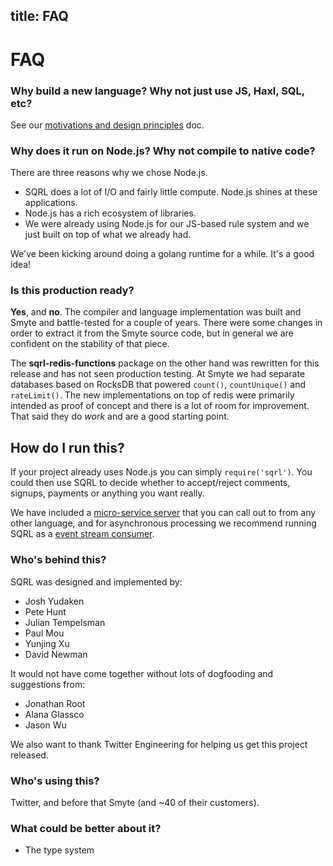 title: FAQ
----

# FAQ

### Why build a new language? Why not just use JS, Haxl, SQL, etc?

See our [motivations and design principles](motivation.html) doc.

### Why does it run on Node.js? Why not compile to native code?

There are three reasons why we chose Node.js.
* SQRL does a lot of I/O and fairly little compute. Node.js shines at these applications.
* Node.js has a rich ecosystem of libraries.
* We were already using Node.js for our JS-based rule system and we just built on top of what we already had.

We've been kicking around doing a golang runtime for a while. It's a good idea!

### Is this production ready?

**Yes**, and **no**. The compiler and language implementation was built and Smyte and battle-tested for a couple of years. There were some changes in order to extract it from the Smyte source code, but in general we are confident on the stability of that piece.

The **sqrl-redis-functions** package on the other hand was rewritten for this release and has not seen production testing. At Smyte we had separate databases based on RocksDB that powered `count()`, `countUnique()` and `rateLimit()`. The new implementations on top of redis were primarily intended as proof of concept and there is a lot of room for improvement. That said they do _work_ and are a good starting point.

## How do I run this?

If your project already uses Node.js you can simply `require('sqrl')`. You could then use SQRL to decide whether to accept/reject comments, signups, payments or anything you want really.

We have included a [micro-service server](deployment/server.html) that you can call out to from any other language, and for asynchronous processing we recommend running SQRL as a [event stream consumer](deployment/queue.html).

### Who's behind this?

SQRL was designed and implemented by:
* Josh Yudaken
* Pete Hunt
* Julian Tempelsman
* Paul Mou
* Yunjing Xu
* David Newman

It would not have come together without lots of dogfooding and suggestions from:
* Jonathan Root
* Alana Glassco
* Jason Wu

We also want to thank Twitter Engineering for helping us get this project released.

### Who's using this?

Twitter, and before that Smyte (and ~40 of their customers).

### What could be better about it?

* The type system
